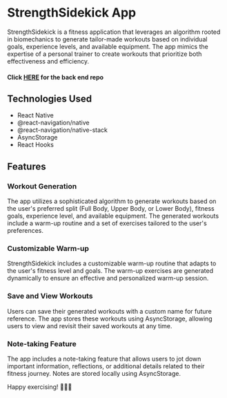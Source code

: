 <!DOCTYPE html>
<html lang="en">

<body>

  <h1>StrengthSidekick App</h1>

  <p>StrengthSidekick is a fitness application that leverages an algorithm rooted in biomechanics to generate tailor-made workouts based on individual goals, experience levels, and available equipment. The app mimics the expertise of a personal trainer to create workouts that prioritize both effectiveness and efficiency.</p>

  <h4>Click <a href="https://github.com/bethjm/exercise_app_backend">HERE</a> for the back end repo</h4>

  <h2>Technologies Used</h2>

  <ul>
    <li>React Native</li>
    <li>@react-navigation/native</li>
    <li>@react-navigation/native-stack</li>
    <li>AsyncStorage</li>
    <li>React Hooks</li>
  </ul>

  <h2>Features</h2>

  <h3>Workout Generation</h3>

  <p>The app utilizes a sophisticated algorithm to generate workouts based on the user's preferred split (Full Body, Upper Body, or Lower Body), fitness goals, experience level, and available equipment. The generated workouts include a warm-up routine and a set of exercises tailored to the user's preferences.</p>

  <h3>Customizable Warm-up</h3>

  <p>StrengthSidekick includes a customizable warm-up routine that adapts to the user's fitness level and goals. The warm-up exercises are generated dynamically to ensure an effective and personalized warm-up session.</p>

  <h3>Save and View Workouts</h3>

  <p>Users can save their generated workouts with a custom name for future reference. The app stores these workouts using AsyncStorage, allowing users to view and revisit their saved workouts at any time.</p>

  <h3>Note-taking Feature</h3>

  <p>The app includes a note-taking feature that allows users to jot down important information, reflections, or additional details related to their fitness journey. Notes are stored locally using AsyncStorage.</p>

  <p>Happy exercising! 🏋️‍♂️💪</p>

</body>

</html>
